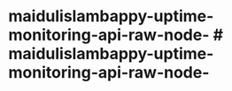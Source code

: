 # maidulislambappy-uptime-monitoring-api-raw-node- # maidulislambappy-uptime-monitoring-api-raw-node-
